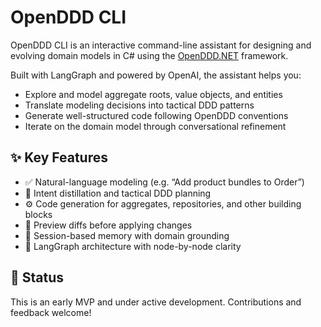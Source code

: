 # OpenDDD CLI

OpenDDD CLI is an interactive command-line assistant for designing and evolving domain models in C# using the [OpenDDD.NET](https://github.com/davidrunemalm/openddd.net) framework.

Built with LangGraph and powered by OpenAI, the assistant helps you:
- Explore and model aggregate roots, value objects, and entities
- Translate modeling decisions into tactical DDD patterns
- Generate well-structured code following OpenDDD conventions
- Iterate on the domain model through conversational refinement

## ✨ Key Features

- ✅ Natural-language modeling (e.g. “Add product bundles to Order”)
- 🧠 Intent distillation and tactical DDD planning
- ⚙️ Code generation for aggregates, repositories, and other building blocks
- 🧪 Preview diffs before applying changes
- 💾 Session-based memory with domain grounding
- 🔌 LangGraph architecture with node-by-node clarity

## 🚧 Status

This is an early MVP and under active development. Contributions and feedback welcome!
